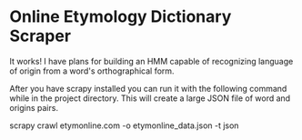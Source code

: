 Online Etymology Dictionary Scraper
===================================

It works! I have plans for building an HMM capable of recognizing language of origin from a word's orthographical form.

After you have scrapy installed you can run it with the following command while in the project directory. This will create a large JSON file of word and origins pairs.

  scrapy crawl etymonline.com -o etymonline_data.json -t json
